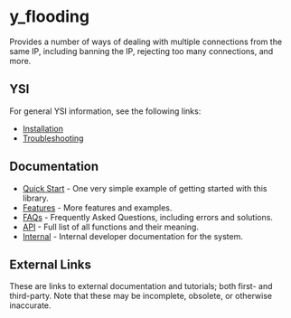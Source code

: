 # y_flooding

Provides a number of ways of dealing with multiple connections from the same IP, including banning the IP, rejecting too many connections, and more.

## YSI

For general YSI information, see the following links:

* [Installation](../installation.md)
* [Troubleshooting](../troubleshooting.md)

## Documentation

* [Quick Start](y_flooding/quick-start.md) - One very simple example of getting started with this library.
* [Features](y_flooding/features.md) - More features and examples.
* [FAQs](y_flooding/faqs.md) - Frequently Asked Questions, including errors and solutions.
* [API](y_flooding/api.md) - Full list of all functions and their meaning.
* [Internal](y_flooding/internal.md) - Internal developer documentation for the system.

## External Links

These are links to external documentation and tutorials; both first- and third-party.  Note that these may be incomplete, obsolete, or otherwise inaccurate.

